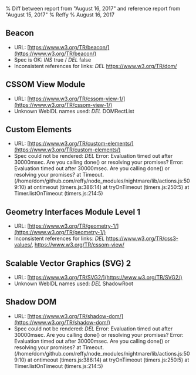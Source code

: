 % Diff between report from "August 16, 2017" and reference report from "August 15, 2017"
% Reffy
% August 16, 2017

## Beacon

- URL: [https://www.w3.org/TR/beacon/](https://www.w3.org/TR/beacon/)
- Spec is OK: *INS* true / *DEL* false
- Inconsistent references for links: *DEL* https://www.w3.org/TR/dom/


## CSSOM View Module

- URL: [https://www.w3.org/TR/cssom-view-1/](https://www.w3.org/TR/cssom-view-1/)
- Unknown WebIDL names used: *DEL* DOMRectList


## Custom Elements

- URL: [https://www.w3.org/TR/custom-elements/](https://www.w3.org/TR/custom-elements/)
- Spec could not be rendered: *DEL* Error: Evaluation timed out after 30000msec.  Are you calling done() or resolving your promises? Error: Evaluation timed out after 30000msec.  Are you calling done() or resolving your promises?
    at Timeout.<anonymous> (/home/dom/github.com/reffy/node_modules/nightmare/lib/actions.js:509:10)
    at ontimeout (timers.js:386:14)
    at tryOnTimeout (timers.js:250:5)
    at Timer.listOnTimeout (timers.js:214:5)


## Geometry Interfaces Module Level 1

- URL: [https://www.w3.org/TR/geometry-1/](https://www.w3.org/TR/geometry-1/)
- Inconsistent references for links: *DEL* https://www.w3.org/TR/css3-values/, https://www.w3.org/TR/cssom-view/


## Scalable Vector Graphics (SVG) 2

- URL: [https://www.w3.org/TR/SVG2/](https://www.w3.org/TR/SVG2/)
- Unknown WebIDL names used: *DEL* ShadowRoot


## Shadow DOM

- URL: [https://www.w3.org/TR/shadow-dom/](https://www.w3.org/TR/shadow-dom/)
- Spec could not be rendered: *DEL* Error: Evaluation timed out after 30000msec.  Are you calling done() or resolving your promises? Error: Evaluation timed out after 30000msec.  Are you calling done() or resolving your promises?
    at Timeout.<anonymous> (/home/dom/github.com/reffy/node_modules/nightmare/lib/actions.js:509:10)
    at ontimeout (timers.js:386:14)
    at tryOnTimeout (timers.js:250:5)
    at Timer.listOnTimeout (timers.js:214:5)


